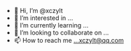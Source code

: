 - 👋 Hi, I’m @xczylt
- 👀 I’m interested in ...
- 🌱 I’m currently learning ...
- 💞️ I’m looking to collaborate on ...
- 📫 How to reach me ...xczylt@qq.com

<!---
xczylt/xczylt is a ✨ special ✨ repository because its `README.md` (this file) appears on your GitHub profile.
You can click the Preview link to take a look at your changes.
--->

